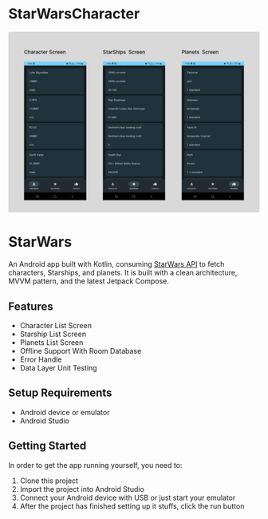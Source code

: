 # StarWarsCharacter

<img src="screenshots/mocup.png" width="750"/> 

# StarWars
An Android app built with Kotlin, consuming [StarWars API](https://swapi.dev/) to fetch characters, Starships, and planets. It is built with a clean architecture, MVVM pattern, and the latest Jetpack Compose.

## Features
- Character List Screen
- Starship List Screen
- Planets List Screen
- Offline Support With Room Database
- Error Handle
- Data Layer Unit Testing


## Setup Requirements
- Android device or emulator
- Android Studio

## Getting Started
In order to get the app running yourself, you need to:

1.  Clone this project
2.  Import the project into Android Studio
3.  Connect your Android device with USB or just start your emulator
4.  After the project has finished setting up it stuffs, click the run button 
